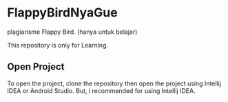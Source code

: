 # FlappyBirdNyaGue
plagiarisme Flappy Bird. (hanya untuk belajar)

This repository is only for Learning.

## Open Project
To open the project, clone the repository then open the project using Intellij IDEA or Android Studio. But, i recommended for using Intellij IDEA.
